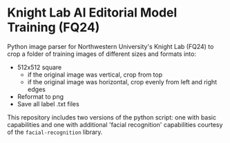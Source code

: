 # Knight Lab AI Editorial Model Training (FQ24)
Python image parser for Northwestern University's Knight Lab (FQ24) to crop a folder of training images of different sizes and formats into:
- 512x512 square
  - if the original image was vertical, crop from top
  - if the original image was horizontal, crop evenly from left and right edges
- Reformat to png
- Save all label .txt files

This repository includes two versions of the python script: one with basic capabilities and one with additional 'facial recognition' capabilities courtesy of the `facial-recognition` library.
